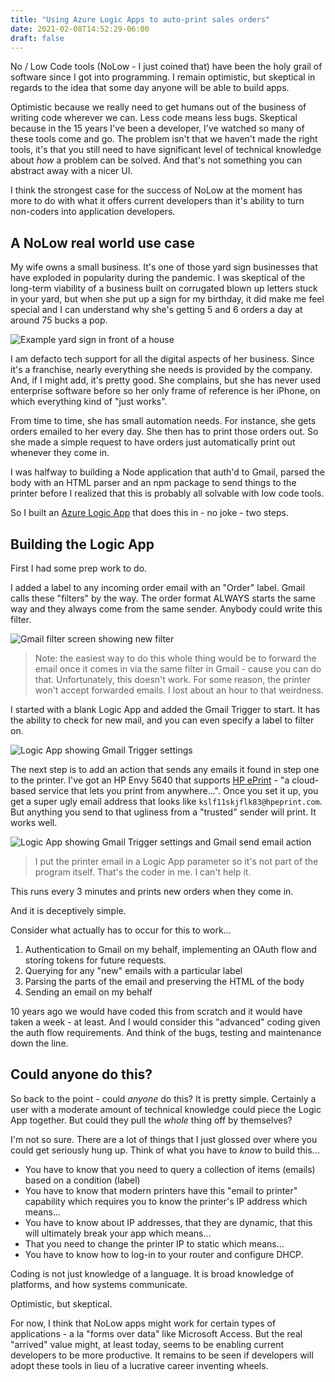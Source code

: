 ```yaml
---
title: "Using Azure Logic Apps to auto-print sales orders"
date: 2021-02-08T14:52:29-06:00
draft: false
---
```


No / Low Code tools (NoLow - I just coined that) have been the holy grail of software since I got into programming. I remain optimistic, but skeptical in regards to the idea that some day anyone will be able to build apps. 

Optimistic because we really need to get humans out of the business of writing code wherever we can. Less code means less bugs. Skeptical because in the 15 years I've been a developer, I've watched so many of these tools come and go. The problem isn't that we haven't made the right tools, it's that you still need to have significant level of technical knowledge about _how_ a problem can be solved. And that's not something you can abstract away with a nicer UI.

I think the strongest case for the success of NoLow at the moment has more to do with what it offers current developers than it's ability to turn non-coders into application developers. 

## A NoLow real world use case

My wife owns a small business. It's one of those yard sign businesses that have exploded in popularity during the pandemic. I was skeptical of the long-term viability of a business built on corrugated blown up letters stuck in your yard, but when she put up a sign for my birthday, it did make me feel special and I can understand why she's getting 5 and 6 orders a day at around 75 bucks a pop.

![Example yard sign in front of a house](/media/low-code-value/yard-sign.JPEG)

I am defacto tech support for all the digital aspects of her business. Since it's a franchise, nearly everything she needs is provided by the company. And, if I might add, it's pretty good. She complains, but she has never used enterprise software before so her only frame of reference is her iPhone, on which everything kind of "just works".

From time to time, she has small automation needs. For instance, she gets orders emailed to her every day. She then has to print those orders out. So she made a simple request to have orders just automatically print out whenever they come in. 

I was halfway to building a Node application that auth'd to Gmail, parsed the body with an HTML parser and an npm package to send things to the printer before I realized that this is probably all solvable with low code tools. 

So I built an [Azure Logic App](https://docs.microsoft.com/azure/logic-apps/quickstart-create-first-logic-app-workflow?WT.mc_id=devcloud-15662-buhollan) that does this in - no joke - two steps. 

## Building the Logic App

First I had some prep work to do.  

I added a label to any incoming order email with an "Order" label. Gmail calls these "filters" by the way. The order format ALWAYS starts the same way and they always come from the same sender. Anybody could write this filter. 

![Gmail filter screen showing new filter](/media/low-code-value/email-filter.jpg)


> Note: the easiest way to do this whole thing would be to forward the email once it comes in via the same filter in Gmail - cause you can do that. Unfortunately, this doesn't work. For some reason, the printer won't accept forwarded emails. I lost about an hour to that weirdness.

I started with a blank Logic App and added the Gmail Trigger to start. It has the ability to check for new mail, and you can even specify a label to filter on. 

![Logic App showing Gmail Trigger settings](/media/low-code-value/gmail-trigger.jpg)


The next step is to add an action that sends any emails it found in step one to the printer. I've got an HP Envy 5640 that supports [HP ePrint](https://support.hp.com/us-en/document/c03721293) - "a cloud-based service that lets you print from anywhere...". Once you set it up, you get a super ugly email address that looks like `kslf11skjflk83@hpeprint.com`. But anything you send to that ugliness from a "trusted" sender will print. It works well.

![Logic App showing Gmail Trigger settings and Gmail send email action](/media/low-code-value/full-logic-app.jpg)

> I put the printer email in a Logic App parameter so it's not part of the program itself. That's the coder in me. I can't help it.

This runs every 3 minutes and prints new orders when they come in.

And it is deceptively simple.

Consider what actually has to occur for this to work...

1. Authentication to Gmail on my behalf, implementing an OAuth flow and storing tokens for future requests.
1. Querying for any "new" emails with a particular label
1. Parsing the parts of the email and preserving the HTML of the body
1. Sending an email on my behalf

10 years ago we would have coded this from scratch and it would have taken a week - at least. And I would consider this "advanced" coding given the auth flow requirements. And think of the bugs, testing and maintenance down the line. 

## Could anyone do this?

So back to the point - could _anyone_ do this? It is pretty simple. Certainly a user with a moderate amount of technical knowledge could piece the Logic App together. But could they pull the _whole_ thing off by themselves?

I'm not so sure. There are a lot of things that I just glossed over where you could get seriously hung up. Think of what you have to _know_ to build this...

* You have to know that you need to query a collection of items (emails) based on a condition (label)
* You have to know that modern printers have this "email to printer" capability which requires you to know the printer's IP address which means...
* You have to know about IP addresses, that they are dynamic, that this will ultimately break your app which means...
* That you need to change the printer IP to static which means...
* You have to know how to log-in to your router and configure DHCP.

Coding is not just knowledge of a language. It is broad knowledge of platforms, and how systems communicate. 

Optimistic, but skeptical. 

For now, I think that NoLow apps might work for certain types of applications - a la "forms over data" like Microsoft Access. But the real "arrived" value might, at least today, seems to be enabling current developers to be more productive. It remains to be seen if developers will adopt these tools in lieu of a lucrative career inventing wheels.

